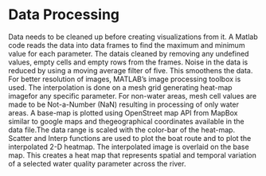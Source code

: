# Data Processing

Data needs to be cleaned up before creating visualizations from it. A Matlab code reads the data into data frames to find the maximum and minimum value for each parameter. The datais cleaned by removing any undefined values, empty cells and empty rows from the frames. Noise in the data is reduced by using a moving average filter of five. This smoothens the data. For better resolution of images, MATLAB’s image processing toolbox is used. The interpolation is done on a mesh grid generating heat-map imagefor any specific parameter. For non-water areas, mesh cell values are made to be Not-a-Number \(NaN\) resulting in processing of only water areas. A base-map is plotted using OpenStreet map API from MapBox similar to google maps and thegeographical coordinates available in the data file.The data range is scaled with the color-bar of the heat-map. Scatter and Interp functions are used to plot the boat route and to plot the interpolated 2-D heatmap. The interpolated image is overlaid on the base map. This creates a heat map that represents spatial and temporal variation of a selected water quality parameter across the river.

